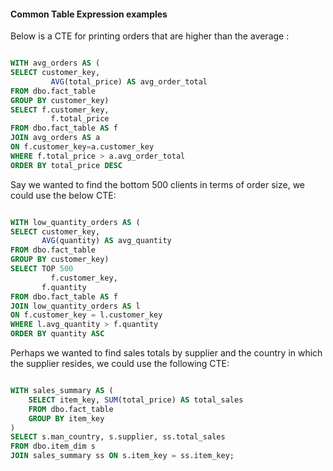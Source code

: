 #### Common Table Expression examples

Below is a CTE for printing orders that are higher than the average :

```sql

WITH avg_orders AS (
SELECT customer_key,
	     AVG(total_price) AS avg_order_total
FROM dbo.fact_table
GROUP BY customer_key)
SELECT f.customer_key,
	     f.total_price
FROM dbo.fact_table AS f
JOIN avg_orders AS a
ON f.customer_key=a.customer_key
WHERE f.total_price > a.avg_order_total
ORDER BY total_price DESC

```

Say we wanted to find the bottom 500 clients in terms of order size, we could use the below CTE:

```sql

WITH low_quantity_orders AS (
SELECT customer_key,
       AVG(quantity) AS avg_quantity
FROM dbo.fact_table
GROUP BY customer_key)
SELECT TOP 500 
	     f.customer_key,
       f.quantity
FROM dbo.fact_table AS f
JOIN low_quantity_orders AS l
ON f.customer_key = l.customer_key
WHERE l.avg_quantity > f.quantity
ORDER BY quantity ASC

```

Perhaps we wanted to find sales totals by supplier and the country in which the supplier resides, we could use the following CTE:

```sql

WITH sales_summary AS (
    SELECT item_key, SUM(total_price) AS total_sales
    FROM dbo.fact_table
    GROUP BY item_key
)
SELECT s.man_country, s.supplier, ss.total_sales
FROM dbo.item_dim s
JOIN sales_summary ss ON s.item_key = ss.item_key;

```


